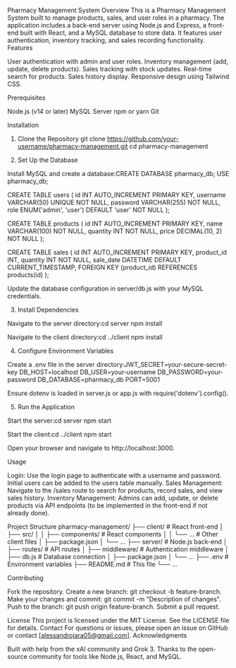 Pharmacy Management System
Overview
This is a Pharmacy Management System built to manage products, sales, and user roles in a pharmacy. The application includes a back-end server using Node.js and Express, a front-end built with React, and a MySQL database to store data. It features user authentication, inventory tracking, and sales recording functionality.
Features

User authentication with admin and user roles.
Inventory management (add, update, delete products).
Sales tracking with stock updates.
Real-time search for products.
Sales history display.
Responsive design using Tailwind CSS.

Prerequisites

Node.js (v14 or later)
MySQL Server
npm or yarn
Git

Installation
1. Clone the Repository
git clone https://github.com/your-username/pharmacy-management.git
cd pharmacy-management

2. Set Up the Database

Install MySQL and create a database:CREATE DATABASE pharmacy_db;
USE pharmacy_db;

CREATE TABLE users (
  id INT AUTO_INCREMENT PRIMARY KEY,
  username VARCHAR(50) UNIQUE NOT NULL,
  password VARCHAR(255) NOT NULL,
  role ENUM('admin', 'user') DEFAULT 'user' NOT NULL
);

CREATE TABLE products (
  id INT AUTO_INCREMENT PRIMARY KEY,
  name VARCHAR(100) NOT NULL,
  quantity INT NOT NULL,
  price DECIMAL(10, 2) NOT NULL
);

CREATE TABLE sales (
  id INT AUTO_INCREMENT PRIMARY KEY,
  product_id INT,
  quantity INT NOT NULL,
  sale_date DATETIME DEFAULT CURRENT_TIMESTAMP,
  FOREIGN KEY (product_id) REFERENCES products(id)
);


Update the database configuration in server/db.js with your MySQL credentials.

3. Install Dependencies

Navigate to the server directory:cd server
npm install


Navigate to the client directory:cd ../client
npm install



4. Configure Environment Variables

Create a .env file in the server directory:JWT_SECRET=your-secure-secret-key
DB_HOST=localhost
DB_USER=your-username
DB_PASSWORD=your-password
DB_DATABASE=pharmacy_db
PORT=5001


Ensure dotenv is loaded in server.js or app.js with require('dotenv').config().

5. Run the Application

Start the server:cd server
npm start


Start the client:cd ../client
npm start


Open your browser and navigate to http://localhost:3000.

Usage

Login: Use the login page to authenticate with a username and password. Initial users can be added to the users table manually.
Sales Management: Navigate to the /sales route to search for products, record sales, and view sales history.
Inventory Management: Admins can add, update, or delete products via API endpoints (to be implemented in the front-end if not already done).

Project Structure
pharmacy-management/
├── client/              # React front-end
│   ├── src/
│   │   ├── components/  # React components
│   │   └── ...          # Other client files
│   ├── package.json
│   └── ...
├── server/              # Node.js back-end
│   ├── routes/          # API routes
│   ├── middleware/      # Authentication middleware
│   ├── db.js            # Database connection
│   ├── package.json
│   └── ...
├── .env                 # Environment variables
├── README.md            # This file
└── ...

Contributing

Fork the repository.
Create a new branch: git checkout -b feature-branch.
Make your changes and commit: git commit -m "Description of changes".
Push to the branch: git push origin feature-branch.
Submit a pull request.

License
This project is licensed under the MIT License. See the LICENSE file for details.
Contact
For questions or issues, please open an issue on GitHub or contact [alessandrojara05@gmail.com].
Acknowledgments

Built with help from the xAI community and Grok 3.
Thanks to the open-source community for tools like Node.js, React, and MySQL.